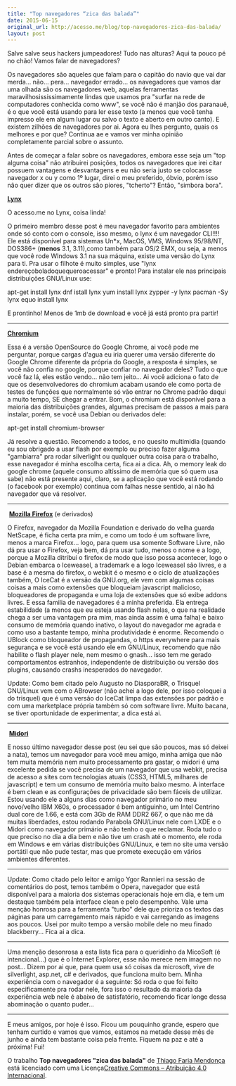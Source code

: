 ```yaml
---
title: "Top navegadores “zica das balada”"
date: 2015-06-15
original_url: http://acesso.me/blog/top-navegadores-zica-das-balada/
layout: post
---
```


Salve salve seus hackers jumpeadores! Tudo nas alturas? Aqui ta pouco pé no chão! Vamos falar de navegadores?

Os navegadores são aqueles que falam para o capitão do navio que vai dar merda... não... pera... navegador errado... os navegadores que vamos dar uma olhada são os navegadores web, aquelas ferramentas maravilhosississimamente lindas que usamos pra "surfar na rede de computadores conhecida como www", se você não é manjão dos paranauê, é o que você está usando para ler esse texto (a menos que você tenha impresso ele em algum lugar ou salvo o texto e aberto em outro canto). E existem zilhões de navegadores por ai. Agora eu lhes pergunto, quais os melhores e por que? Continua ae e vamos ver minha opinião completamente parcial sobre o assunto.

Antes de começar a falar sobre os navegadores, embora esse seja um "top alguma coisa" não atribuirei posições, todos os navegadores que irei citar possuem vantagens e desvantagens e eu não seria justo se colocasse navegador x ou y como 1º lugar, direi o meu preferido, óbvio, porém isso não quer dizer que os outros são piores, "tcherto"? Então, "simbora bora".

[**Lynx**](https://web.archive.org/web/20170112195736/http://lynx.browser.org/)

O acesso.me no Lynx, coisa linda!

O primeiro membro desse post é meu navegador favorito para ambientes onde só conto com o console, isso mesmo, o lynx é um navegador CLI!!!!
Ele está disponível para sistemas Un\*x, MacOS, VMS, Windows 95/98/NT, DOS386+ (**menos** 3.1, 3.11),como também para OS/2 EMX, ou seja, a menos que você rode WIndows 3.1 na sua máquina, existe uma versão do Lynx para ti. Pra usar o filhote é muito simples, use "lynx endereçoboladoquequeroacessar" e pronto! Para instalar ele nas principais distribuições GNU/Linux use:

apt-get install lynx
dnf istall lynx
yum install lynx
zypper -y lynx
pacman -Sy lynx
equo install lynx

E prontinho! Menos de 1mb de download e você já está pronto pra partir!

---

**[Chromium](https://web.archive.org/web/20170112195736/https://www.chromium.org/Home)**

Essa é a versão OpenSource do Google Chrome, ai você pode me perguntar, porque cargas d'agua eu iria querer uma versão diferente do Google Chrome diferente da própria do Google, a resposta é simples, se você não confia no google, porque confiar no navegador deles? Tudo o que você faz lá, eles estão vendo... não tem jeito... Ai você adiciona o fato de que os desenvolvedores do chromium acabam usando ele como porta de testes de funções que normalmente só vão entrar no Chrome padrão daqui a muito tempo, SE chegar a entrar. Bom, o chromium está disponível para a maioria das distribuições grandes, algumas precisam de passos a mais para instalar, porém, se você usa Debian ou derivados dele:

apt-get install chromium-browser

Já resolve a questão. Recomendo a todos, e no quesito multimidia (quando eu sou obrigado a usar flash por exemplo ou preciso fazer alguma "gambiarra" pra rodar silverlight ou qualquer outra coisa para o trabalho, esse navegador é minha escolha certa, fica ai a dica. Ah, o memory leak do google chrome (aquele consumo altíssimo de memória que só quem usa sabe) não está presente aqui, claro, se a aplicação que você está rodando (o facebook por exemplo) continua com falhas nesse sentido, ai não há navegador que vá resolver.

---

 [**Mozilla Firefox**](https://web.archive.org/web/20170112195736/https://www.mozilla.org/pt-BR/firefox/new/) (e derivados)

O Firefox, navegador da Mozilla Foundation e derivado do velha guarda NetScape, é ficha certa pra mim, e como um todo é um software livre, menos a marca Firefox... logo, para quem usa somente Software Livre, não dá pra usar o Firefox, veja bem, dá pra usar tudo, menos o nome e a logo, porque a Mozilla ditribui o firefox de modo que isso possa acontecer, logo o Debian embarca o Iceweasel, a trademark e a logo Iceweasel são livres, e a base é a mesma do firefox, o webkit é o mesmo e o ciclo de atualizações também, O IceCat é a versão da GNU.org, ele vem com algumas coisas coisas a mais como extensões que bloqueiam javascript malicioso, bloqueadores de propaganda e uma loja de extensões que só exibe addons livres. E essa familia de navegadores é a minha preferida. Ela entrega estabilidade (a menos que eu esteja usando flash nelas, o que na realidade chega a ser uma vantagem pra mim, mas ainda assim é uma falha) e baixo consumo de memória quando inativo, o layout do navegador me agrada e como uso a bastante tempo, minha produtividade é enorme. Recomendo o UBlock como bloqueador de propagandas, o https everywhere para mais segurança e se você está usando ele em GNU/Linux, recomendo que não habilite o flash player nele, nem mesmo o gnash... isso tem me gerado comportamentos estranhos, independente de distribuição ou versão dos plugins, causando crashs inesperados do navegador.

Update: Como bem citado pelo Augusto no DiasporaBR, o Trisquel GNU/Linux vem com o ABrowser (não achei a logo dele, por isso coloquei a do trisquel) que é uma versão do IceCat limpa das extensões por padrão e com uma marketplace própria também só com software livre. Muito bacana, se tiver oportunidade de experimentar, a dica está ai.

---

 **[Midori](https://web.archive.org/web/20170112195736/http://midori-browser.org/)**

E nosso último navegador desse post (eu sei que são poucos, mas só deixei a nata), temos um navegador para você meu amigo, minha amiga que não tem muita memória nem muito processamento pra gastar, o midori é uma excelente pedida se você precisa de um navegador que usa webkit, precisa de acesso a sites com tecnologias atuais (CSS3, HTML5, milhares de javascript) e tem um consumo de memória muito baixo mesmo. A interface é bem clean e as configurações de privacidade são bem fáceis de utilizar. Estou usando ele a alguns dias como navegador primário no meu novo/velho IBM X60s, o processador é bem antiguinho, um Intel Centrino dual core de 1.66, e está com 3Gb de RAM DDR2 667, o que não me dá muitas liberdades, estou rodando Parabola GNU/Linux nele com LXDE e o Midori como navegador primário e não tenho o que reclamar. Roda tudo o que preciso no dia a dia bem e não tive um crash até o momento, ele roda em Windows e em várias distribuições GNU/Linux, e tem no site uma versão portátil que não pude testar, mas que promete execução em vários ambientes diferentes.

---

Update: Como citado pelo leitor e amigo Ygor Rannieri na sessão de comentários do post, temos também o Opera, navegador que está disponível para a maioria dos sistemas operacionais hoje em dia, e tem um destaque também pela interface clean e pelo desempenho. Vale uma menção honrosa para a ferramenta "turbo" dele que prioriza os textos das páginas para um carregamento mais rápido e vai carregando as imagens aos poucos. Usei por muito tempo a versão mobile dele no meu finado blackberry... Fica ai a dica.

---

Uma menção desonrosa a esta lista fica para o queridinho da MicoSoft (é intencional...) que é o Internet Explorer, esse não merece nem imagem no post... Dizem por ai que, para quem usa só coisas da microsoft, vive de silverlight, asp.net, c# e derivados, que funciona muito bem. Minha experiência com o navegador é a seguinte: Só roda o que foi feito especificamente pra rodar nele, fora isso o resultado da maioria da experiência web nele é abaixo de satisfatório, recomendo ficar longe dessa abominação o quanto puder...

---

E meus amigos, por hoje é isso. Ficou um pouquinho grande, espero que tenham curtido e vamos que vamos, estamos na metade desse mês de junho e ainda tem bastante coisa pela frente. Fiquem na paz e até a próxima! Fui!

O trabalho **Top navegadores "zica das balada"** de [Thiago Faria Mendonça](https://web.archive.org/web/20170112195736/http://acesso.me/acesso/) está licenciado com uma Licença[Creative Commons – Atribuição 4.0 Internacional](https://web.archive.org/web/20170112195736/https://creativecommons.org/licenses/by/4.0/).
